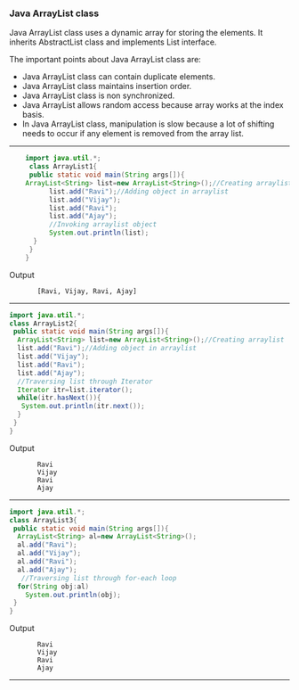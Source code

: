 ### Java ArrayList class

Java ArrayList class uses a dynamic array for storing the elements. It inherits AbstractList class and implements List interface.

The important points about Java ArrayList class are:

   - Java ArrayList class can contain duplicate elements.
   - Java ArrayList class maintains insertion order.
   - Java ArrayList class is non synchronized.
   - Java ArrayList allows random access because array works at the index basis.
   - In Java ArrayList class, manipulation is slow because a lot of shifting needs to occur if any element is removed from the array list.
   
----------

```java
    import java.util.*;  
     class ArrayList1{  
     public static void main(String args[]){  
    ArrayList<String> list=new ArrayList<String>();//Creating arraylist    
          list.add("Ravi");//Adding object in arraylist    
          list.add("Vijay");    
          list.add("Ravi");    
          list.add("Ajay");    
          //Invoking arraylist object   
          System.out.println(list);  
      }  
     }  
    }  
```
Output
```
       [Ravi, Vijay, Ravi, Ajay]
```

--------

```java
import java.util.*;  
class ArrayList2{  
 public static void main(String args[]){  
  ArrayList<String> list=new ArrayList<String>();//Creating arraylist  
  list.add("Ravi");//Adding object in arraylist  
  list.add("Vijay");  
  list.add("Ravi");  
  list.add("Ajay");  
  //Traversing list through Iterator  
  Iterator itr=list.iterator();  
  while(itr.hasNext()){  
   System.out.println(itr.next());  
  }  
 }  
} 
```
Output
```
       Ravi
       Vijay
       Ravi
       Ajay
```

-------

```java
import java.util.*;  
class ArrayList3{  
 public static void main(String args[]){  
  ArrayList<String> al=new ArrayList<String>();  
  al.add("Ravi");  
  al.add("Vijay");  
  al.add("Ravi");  
  al.add("Ajay");  
   //Traversing list through for-each loop  
  for(String obj:al)  
    System.out.println(obj);  
 }  
} 
```
Output
```
       Ravi
       Vijay
       Ravi
       Ajay
```

--------




